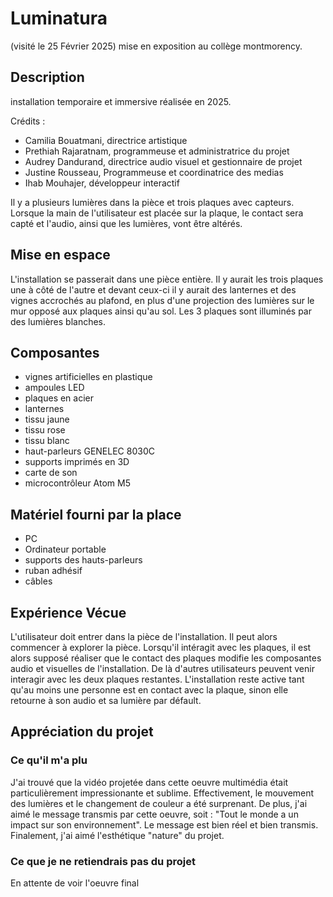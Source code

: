 # Luminatura
(visité le 25 Février 2025)
mise en exposition au collège montmorency.

## Description
installation temporaire et immersive réalisée en 2025.

Crédits :
- Camilia Bouatmani, directrice artistique
- Prethiah Rajaratnam, programmeuse et administratrice du projet
- Audrey Dandurand, directrice audio visuel et gestionnaire de projet
- Justine Rousseau, Programmeuse et coordinatrice des medias
- Ihab Mouhajer, développeur interactif

Il y a plusieurs lumières dans la pièce et trois plaques avec capteurs. Lorsque la main de l'utilisateur est placée sur la plaque, le contact sera capté et l'audio, ainsi que les lumières, vont être altérés.

## Mise en espace
L'installation se passerait dans une pièce entière. Il y aurait les trois plaques une à côté de l'autre et devant ceux-ci il y aurait des lanternes et des vignes accrochés au plafond, en plus d'une projection des lumières sur le mur opposé aux plaques ainsi qu'au sol. Les 3 plaques sont illuminés par des lumières blanches.

## Composantes
- vignes artificielles en plastique
- ampoules LED
- plaques en acier
- lanternes
- tissu jaune
- tissu rose
- tissu blanc
- haut-parleurs GENELEC 8030C
- supports imprimés en 3D
- carte de son
- microcontrôleur Atom M5

## Matériel fourni par la place
- PC
- Ordinateur portable
- supports des hauts-parleurs
- ruban adhésif
- câbles

## Expérience Vécue
L'utilisateur doit entrer dans la pièce de l'installation. Il peut alors commencer à explorer la pièce. Lorsqu'il intéragit avec les plaques, il est alors supposé réaliser que le contact des plaques modifie les composantes audio et visuelles de l'installation. De là d'autres utilisateurs peuvent venir interagir avec les deux plaques restantes. L'installation reste active tant qu'au moins une personne est en contact avec la plaque, sinon elle retourne à son audio et sa lumière par défault.

## Appréciation du projet
### Ce qu'il m'a plu
J'ai trouvé que la vidéo projetée dans cette oeuvre multimédia était particulièrement impressionante et sublime. Effectivement, le mouvement des lumières et le changement de couleur a été surprenant. De plus, j'ai aimé le message transmis par cette oeuvre, soit : "Tout le monde a un impact sur son environnement". Le message est bien réel et bien transmis. Finalement, j'ai aimé l'esthétique "nature" du projet.

### Ce que je ne retiendrais pas du projet
En attente de voir l'oeuvre final
